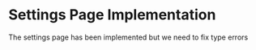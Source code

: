# Settings Page Implementation
The settings page has been implemented but we need to fix type errors
